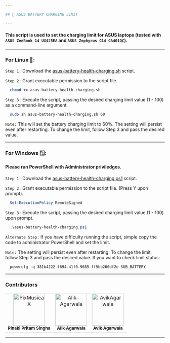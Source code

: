 ```yaml
---

## 🔋 ASUS BATTERY CHARGING LIMIT

---
```


#### This script is used to set the charging limit for ASUS laptops (tested with `ASUS ZenBook 14 UX425EA` and `ASUS Zephyrus G14 GA401QC`).

---

### For Linux 🐧:

`Step 1:` Download the [asus-battery-health-charging.sh](asus-battery-health-charging.sh) script.

`Step 2:` Grant executable permission to the script file.
```bash
  chmod +x asus-battery-health-charging.sh
```

`Step 3:` Execute the script, passing the desired charging limit value (1 - 100) as a command-line argument.
```bash
  sudo sh asus-battery-health-charging.sh 60
```
`Note:` This will set the battery charging limit to 60%. The setting will persist even after restarting. To change the limit, follow Step 3 and pass the desired value.

---

### For Windows 🪟:

#### Please run PowerShell with Administrator priviledges.

`Step 1:` Download the [asus-battery-health-charging.ps1](asus-battery-health-charging.ps1) script.

`Step 2:` Grant executable permission to the script file. (Press Y upon prompt).
```powershell
  Set-ExecutionPolicy RemoteSigned
```

`Step 3:` Execute the script, passing the desired charging limit value (1 - 100) upon prompt.
```powershell
  .\asus-battery-health-charging.ps1
```

`Alternate Step:` If you have difficulty running the script, simple copy the code to administrator PowerShell and set the limit.

`Note:`  The setting will persist even after restarting. To change the limit, follow Step 3 and pass the desired value. If you want to check limit status:
```powershell
  powercfg -q 381b4222-f694-41f0-9685-ff5bb260df2e SUB_BATTERY
```

---

### Contributors

<!-- readme: contributors -start -->
<table>
<tr>
    <td align="center">
        <a href="https://github.com/PixMusicaX">
            <img src="https://avatars.githubusercontent.com/u/129383302?v=4" width="100;" alt="PixMusicaX"/>
            <br />
            <sub><b>Pinaki Pritam Singha</b></sub>
        </a>
    </td>
    <td align="center">
        <a href="https://github.com/Alik-Agarwala">
            <img src="https://avatars.githubusercontent.com/u/98759503?v=4" width="100;" alt="Alik-Agarwala"/>
            <br />
            <sub><b>Alik Agarwala</b></sub>
        </a>
    </td>
    <td align="center">
        <a href="https://github.com/AvikAgarwala">
            <img src="https://avatars.githubusercontent.com/u/98759608?v=4" width="100;" alt="AvikAgarwala"/>
            <br />
            <sub><b>Avik Agarwala</b></sub>
        </a>
    </td></tr>
</table>
<!-- readme: contributors -end -->

---
